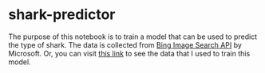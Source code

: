 # shark-predictor

The purpose of this notebook is to train a model that can be used to predict the type of shark. The data is collected from [Bing Image Search API](https://www.microsoft.com/en-us/bing/apis/bing-image-search-api) by Microsoft. Or, you can visit [this link](https://drive.google.com/drive/folders/1rfRy9Wxdw5BYQvGfrYKjnx3QPGEbqYcS?usp=sharing) to see the data that I used to train this model. 

